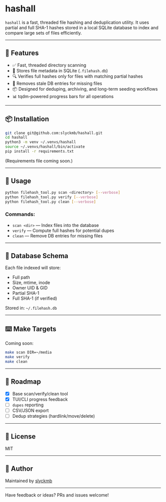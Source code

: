 # hashall

`hashall` is a fast, threaded file hashing and deduplication utility. It uses partial and full SHA-1 hashes stored in a local SQLite database to index and compare large sets of files efficiently.

---

## 🔧 Features

- ✅ Fast, threaded directory scanning
- 🧠 Stores file metadata in SQLite (`.filehash.db`)
- 🔍 Verifies full hashes only for files with matching partial hashes
- 🧹 Removes stale DB entries for missing files
- 📦 Designed for deduping, archiving, and long-term seeding workflows
- 📊 tqdm-powered progress bars for all operations

---

## 📦 Installation

```bash
git clone git@github.com:slyckmb/hashall.git
cd hashall
python3 -m venv ~/.venvs/hashall
source ~/.venvs/hashall/bin/activate
pip install -r requirements.txt
```

(Requirements file coming soon.)

---

## 🚀 Usage

```bash
python filehash_tool.py scan <directory> [--verbose]
python filehash_tool.py verify [--verbose]
python filehash_tool.py clean [--verbose]
```

### Commands:
- `scan <dir>` — Index files into the database
- `verify` — Compute full hashes for potential dupes
- `clean` — Remove DB entries for missing files

---

## 📁 Database Schema

Each file indexed will store:
- Full path
- Size, mtime, inode
- Owner UID & GID
- Partial SHA-1
- Full SHA-1 (if verified)

Stored in: `~/.filehash.db`

---

## ⌨️ Make Targets

Coming soon:
```bash
make scan DIR=~/media
make verify
make clean
```

---

## 📌 Roadmap
- [x] Base scan/verify/clean tool
- [x] TUI/CLI progress feedback
- [ ] `dupes` reporting
- [ ] CSV/JSON export
- [ ] Dedup strategies (hardlink/move/delete)

---

## 📄 License
MIT

---

## 👤 Author
Maintained by [slyckmb](https://github.com/slyckmb)

---

Have feedback or ideas? PRs and issues welcome!

